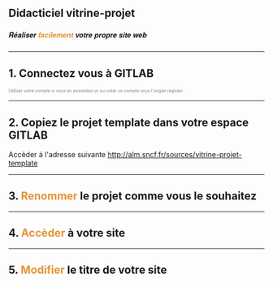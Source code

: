 ## Didacticiel vitrine-projet
##### <span style="font-family:Helvetica Neue; font-weight:bold">Réaliser <span style="color:#e49436">facilement</span> votre propre site web</span>

---

## 1. Connectez vous à GITLAB
<span style="font-size:0.6em; color:gray">Utiliser votre compte si vous en possédez un ou créér un compte sous l'onglet register</span>

---

## 2. Copiez le projet template dans votre espace GITLAB
Accèder à l'adresse suivante http://alm.sncf.fr/sources/vitrine-projet-template

---

## 3. <span style="color:#e49436">Renommer</span> le projet comme vous le souhaitez

---

## 4. <span style="color:#e49436">Accèder</span> à votre site

---

## 5. <span style="color:#e49436">Modifier</span> le titre de votre site
